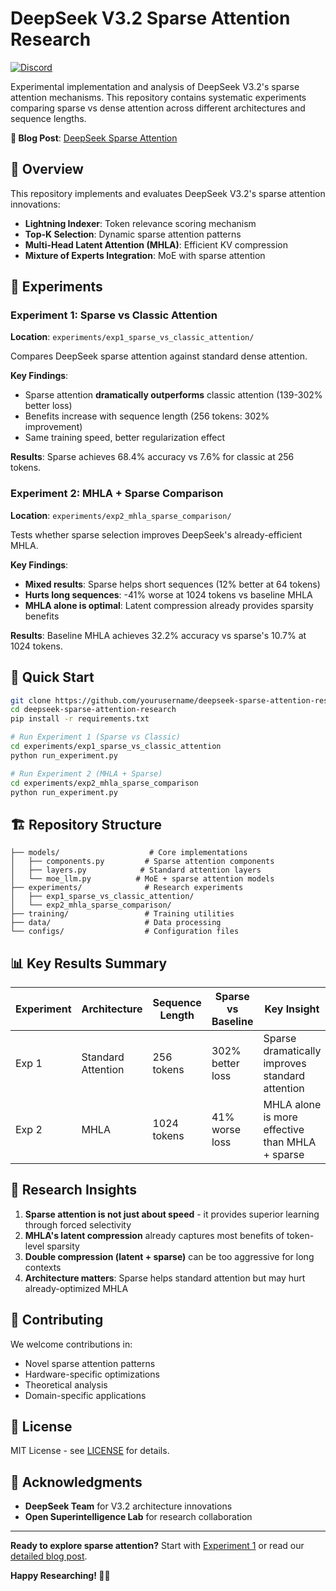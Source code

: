 # DeepSeek V3.2 Sparse Attention Research

[![Discord](https://img.shields.io/badge/Discord-Join%20Community-7289DA?style=for-the-badge&logo=discord&logoColor=white)](https://discord.gg/6AbXGpKTwN)

Experimental implementation and analysis of DeepSeek V3.2's sparse attention mechanisms. This repository contains systematic experiments comparing sparse vs dense attention across different architectures and sequence lengths.

**📖 Blog Post**: [DeepSeek Sparse Attention](https://opensuperintelligencelab.com/blog/deepseek-sparse-attention/)

## 🎯 Overview

This repository implements and evaluates DeepSeek V3.2's sparse attention innovations:

- **Lightning Indexer**: Token relevance scoring mechanism
- **Top-K Selection**: Dynamic sparse attention patterns  
- **Multi-Head Latent Attention (MHLA)**: Efficient KV compression
- **Mixture of Experts Integration**: MoE with sparse attention

## 🔬 Experiments

### Experiment 1: Sparse vs Classic Attention
**Location**: `experiments/exp1_sparse_vs_classic_attention/`

Compares DeepSeek sparse attention against standard dense attention.

**Key Findings**:
- Sparse attention **dramatically outperforms** classic attention (139-302% better loss)
- Benefits increase with sequence length (256 tokens: 302% improvement)
- Same training speed, better regularization effect

**Results**: Sparse achieves 68.4% accuracy vs 7.6% for classic at 256 tokens.

### Experiment 2: MHLA + Sparse Comparison  
**Location**: `experiments/exp2_mhla_sparse_comparison/`

Tests whether sparse selection improves DeepSeek's already-efficient MHLA.

**Key Findings**:
- **Mixed results**: Sparse helps short sequences (12% better at 64 tokens)
- **Hurts long sequences**: -41% worse at 1024 tokens vs baseline MHLA
- **MHLA alone is optimal**: Latent compression already provides sparsity benefits

**Results**: Baseline MHLA achieves 32.2% accuracy vs sparse's 10.7% at 1024 tokens.

## 🚀 Quick Start

```bash
git clone https://github.com/yourusername/deepseek-sparse-attention-research.git
cd deepseek-sparse-attention-research
pip install -r requirements.txt

# Run Experiment 1 (Sparse vs Classic)
cd experiments/exp1_sparse_vs_classic_attention
python run_experiment.py

# Run Experiment 2 (MHLA + Sparse)  
cd experiments/exp2_mhla_sparse_comparison
python run_experiment.py
```

## 🏗️ Repository Structure

```
├── models/                    # Core implementations
│   ├── components.py         # Sparse attention components
│   ├── layers.py            # Standard attention layers
│   └── moe_llm.py          # MoE + sparse attention models
├── experiments/              # Research experiments
│   ├── exp1_sparse_vs_classic_attention/
│   └── exp2_mhla_sparse_comparison/
├── training/                 # Training utilities
├── data/                     # Data processing
└── configs/                  # Configuration files
```

## 📊 Key Results Summary

| Experiment | Architecture | Sequence Length | Sparse vs Baseline | Key Insight |
|------------|-------------|-----------------|-------------------|-------------|
| Exp 1 | Standard Attention | 256 tokens | 302% better loss | Sparse dramatically improves standard attention |
| Exp 2 | MHLA | 1024 tokens | 41% worse loss | MHLA alone is more effective than MHLA + sparse |

## 🔑 Research Insights

1. **Sparse attention is not just about speed** - it provides superior learning through forced selectivity
2. **MHLA's latent compression** already captures most benefits of token-level sparsity  
3. **Double compression (latent + sparse)** can be too aggressive for long contexts
4. **Architecture matters**: Sparse helps standard attention but may hurt already-optimized MHLA

## 🤝 Contributing

We welcome contributions in:
- Novel sparse attention patterns
- Hardware-specific optimizations  
- Theoretical analysis
- Domain-specific applications

## 📄 License

MIT License - see [LICENSE](LICENSE) for details.

## 🙏 Acknowledgments

- **DeepSeek Team** for V3.2 architecture innovations
- **Open Superintelligence Lab** for research collaboration

---

**Ready to explore sparse attention?** Start with [Experiment 1](#experiment-1-sparse-vs-classic-attention) or read our [detailed blog post](https://opensuperintelligencelab.com/blog/deepseek-sparse-attention/).

**Happy Researching! 🚀🧠**